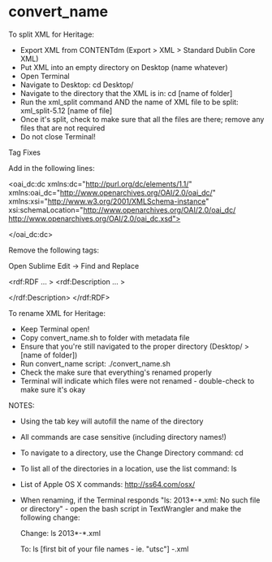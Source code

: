 convert_name
============
To split XML for Heritage:

- Export XML from CONTENTdm (Export > XML > Standard Dublin Core XML)
- Put XML into an empty directory on Desktop (name whatever)
- Open Terminal
- Navigate to Desktop: cd Desktop/
- Navigate to the directory that the XML is in: cd [name of folder]
- Run the xml_split command AND the name of XML file to be split: xml_split-5.12 [name of file]
- Once it's split, check to make sure that all the files are there; remove any files that are not required
- Do not close Terminal!

Tag Fixes

Add in the following lines:

<!DOCTYPE rdf:RDF SYSTEM "http://dublincore.org/documents/2001/04/11/dcmes-xml/dcmes-xml-dtd.dtd">
<oai_dc:dc xmlns:dc="http://purl.org/dc/elements/1.1/" xmlns:oai_dc="http://www.openarchives.org/OAI/2.0/oai_dc/" xmlns:xsi="http://www.w3.org/2001/XMLSchema-instance" xsi:schemaLocation="http://www.openarchives.org/OAI/2.0/oai_dc/ http://www.openarchives.org/OAI/2.0/oai_dc.xsd">

</oai_dc:dc>

Remove the following tags:

Open Sublime
Edit -> Find and Replace

<rdf:RDF … >
<rdf:Description … >

 </rdf:Description>
 </rdf:RDF>

To rename XML for Heritage:

- Keep Terminal open!
- Copy convert_name.sh to folder with metadata file
-  Ensure that you're still navigated to the proper directory (Desktop/ > [name of folder])
- Run convert_name script: ./convert_name.sh
- Check the make sure that everything's renamed properly
- Terminal will indicate which files were not renamed - double-check to make sure it's okay


NOTES:

- Using the tab key will autofill the name of the directory
- All commands are case sensitive (including directory names!)
- To navigate to a directory, use the Change Directory command: cd
- To list all of the directories in a location, use the list command: ls
- List of Apple OS X commands: http://ss64.com/osx/

- When renaming, if the Terminal responds "ls: 2013*-*.xml: No such file or directory" - open the bash script in TextWrangler and make the following change:

	Change:
		ls 2013*-*.xml
	
	To:
		ls [first bit of your file names - ie. "utsc"] *-*.xml
